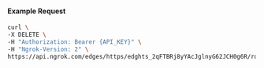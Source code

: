<!-- Code generated for API Clients. DO NOT EDIT. -->

#### Example Request

```bash
curl \
-X DELETE \
-H "Authorization: Bearer {API_KEY}" \
-H "Ngrok-Version: 2" \
https://api.ngrok.com/edges/https/edghts_2qFTBRj8yYAcJglnyG62JCH0g6R/routes/edghtsrt_2qFTBS70NRu5TX5Fa3DvP4kD7S0
```
